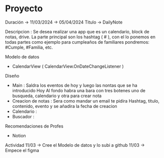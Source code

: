 # Proyecto
Duración -> 11/03/2024 -> 05/04/2024
Titulo -> DailyNote

Descripcion :
Se desea realizar una app que es un calendario, block de notas, drive.
La parte principal son los hashtag ( # ), con el lo ponemos en todas partes como ejemplo para cumpleaños de familiares pondremos: #Cumple, #Familia, etc.

Modelo de datos 
 - CalendarView ( CalendarView.OnDateChangeListener )

Diseño
- Main :
Saldra los eventos de hoy y luego las nontas que se ha introducido Hoy
Al fondo habra una bara con tres botenes uno de busqueda, calendario y otra para crear nota
- Creacion de notas :
Sera como mandar un email te pidira Hashtag, titulo, contenido, evento y se añadira la fecha de creacion
- Calendario :
- Buscador :
  
Recomendaciones de Profes
- Notion

Actividad 
11/03 -> Cree el Modelo de datos y lo subi a github
11/03 -> Empece el figma
